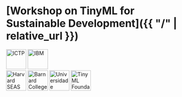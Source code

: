 # [Workshop on TinyML for Sustainable Development]({{ "/" | relative_url }})

<a style="text-decoration:none" href="https://www.ictp.it/">
  <img src="{{ '/assets/ictp.svg' | relative_url }}" alt="ICTP" style="height: 3.4rem">
</a>
<a style="text-decoration:none" href="https://research.ibm.com/labs/brazil">
  <img src="{{ '/assets/IBM.png' | relative_url }}" alt="IBM" style="height: 3.4rem">
</a>
<br/>
<a style="text-decoration:none" href="https://www.seas.harvard.edu/">
  <img src="{{ '/assets/seas.svg' | relative_url }}" alt="Harvard SEAS" style="height: 3.4rem">
</a>
<a style="text-decoration:none" href="https://cs.barnard.edu">
  <img src="{{ '/assets/barnard.png' | relative_url }}" alt="Barnard College" style="height: 3.4rem">
</a>
<a style="text-decoration:none" href="https://unifei.edu.br/">
  <img src="{{ '/assets/unifei.png' | relative_url }}" alt="Universidade Federal de Itajubá" style="height: 3.4rem">
</a>
<a style="text-decoration:none" href="https://www.tinyml.org/">
  <img src="{{ '/assets/tinyML.svg' | relative_url }}" alt="TinyML Foundation" style="height: 3.4rem">
</a>